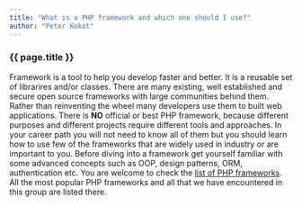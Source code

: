 ```yaml
---
title: "What is a PHP framework and which one should I use?"
author: "Peter Kokot"
---
```


### {{ page.title }}

Framework is a tool to help you develop faster and better. It is a reusable set of librarires and/or classes. There are many existing,
well established and secure open source frameworks with large communities behind them. Rather than reinventing the wheel many developers
use them to built web applications. There is **NO** official or best PHP framework, because different purposes and different projects require
different tools and approaches. In your career path you will not need to know all of them but you should learn how to use few of the frameworks that
are widely used in industry or are important to you. Before diving into a framework get yourself familiar with some advanced concepts such as OOP,
design patterns, ORM, authentication etc. You are welcome to check the [list of PHP frameworks][list-of-frameworks]. All the most popular
PHP frameworks and all that we have encountered in this group are listed there.

[list-of-frameworks]: https://raindrop.io/collection/208867